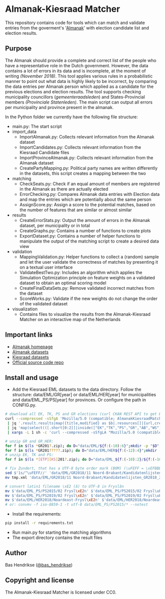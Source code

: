 # Almanak-Kiesraad Matcher

This repository contains code for tools which can match and validate entries from the goverment's '[Almanak](https://almanak.overheid.nl/)' with election candidate list and election results.

## Purpose
The Almanak should provide a complete and correct list of the people who have a representative role in the Dutch government. However, the data contains a lot of errors in its data and is incomplete, at the moment of writing _(November 2018)_.
This tool applies various rules in a probabilistic manner to point out what data is highly likely to be incorrect, by comparing the data entries per Almanak person which applied as a candidate for the previous elections and election results.
The tool supports checking municipality councillors (_gemeenteraadsleden_) and States-Provincial members _(Provinciale Statenleden)_.
The main script can output all errors per municipality and province present in the almanak.

In the Python folder we currently have the following file structure:
 - main.py: The start script
 - import_data
    - ImportAlmanak.py: Collects relevant information from the Almanak dataset
    - ImportCandidates.py: Collects relevant information from the Kiesraad Candidate files
    - ImportProvinceAlmanak.py: Collects relevant information from the Almanak dataset
    - CreatePartyMapping.py: Political party names are written differently in the datasets, this script creates a mapping between the two
 - matching
    - CheckSeats.py: Check if an equal amount of members are registered in the Almanak as there are actually elected
    - ErrorChecking.py: Compares Almanak data entries with Election data and map the entries which are potentially about the same person
    - AssignScore.py: Assign a score to the potential matches, based on the number of features that are similar or almost similar
 - results
    - CreateErrorStats.py: Output the amount of errors in the Almanak dataset, per municipality or in total
    - CreateGraphs.py: Contains a number of functions to create plots
    - ExportDataset.py: Contains a number of helper functions to manipulate the output of the matching script to create a desired data view 
 - validation
    - MappingValidation.py: Helper functions to collect a (random) sample and let the user validate the correctness of matches by presenting it on a textual user interface
    - ValidateBestTwo.py: Includes an algorithm which applies the Simulation Optimization principle on feature weights on a validated dataset to obtain an optimal scoring model
    - CreateFinalDataSets.py: Remove validated incorrect matches from the dataset
    - ScoreWorks.py: Validate if the new weights do not change the order of the validated dataset
 - visualization
    - Contains files to visualize the results from the Almanak-Kiesraad Matcher on an interactive map of the Netherlands
 
## Important links
 - [Almanak homepage](https://almanak.overheid.nl/)
 - [Almanak datasets](https://almanak.overheid.nl/archive/)
 - [Kiesraad datasets](https://data.overheid.nl/data/dataset?maintainer_facet=http://standaarden.overheid.nl/owms/terms/Kiesraad)
 - [Official source code repo](https://github.com/openstate/almanak-kiesraad-matcher/)

## Install and usage

 - Add the Kiesraad EML datasets to the data directory. Follow the structure: data/EML/GR[year] or data/EML/HER[year] for municipalities and data/EML_PS/PS[year] for provinces. Or configure the path in CONFIG.py.
<!-- API change/break? can no longer use res_format & maintainer as facets?
    curl -gsSf 'https://data.overheid.nl/data/api/3/action/package_search?q=EML&facet.field=[%22res_format%22,%22maintainer%22]&fq=res_format:%22ZIP%22+maintainer:%22http://standaarden.overheid.nl/owms/terms/Kiesraad%22&rows=100' --compressed \ -->
```bash
# download all EK, TK, PS and GR elections (curl CKAN REST API to get EML datasets, jq convert to usable JSON array, jq filter set, xargs curl download)
curl --compressed -sSfgA 'Mozilla/5.0 (compatible; AlmanakKiesraadMatcher/1.0; +https://github.com/openstate/almanak-kiesraad-matcher)' 'https://data.overheid.nl/data/api/3/action/package_search?q=EML+Kiesraad+ZIP&rows=100' \
 | jq '.result.results|map({title,modified} as $b|.resources[]|{url,created:.created[0:10],short:.url|split("/")[-1][:-4]|split("_")[-1]|ascii_upcase|(if startswith("EMLBESTANDEN") then .[12:] else . end)} + $b)|sort_by(.created)' \
 | jq 'map(select(([.short[0:2]]|inside(["EK","TK","PS","GR","AB","WS"])) and (.short[2:6]|tonumber) > 2012))[]|[.short,.url]|@tsv' -r \
 | xargs -L 1 sh -c 'curl --compressed -sSfgLA "Mozilla/5.0 (compatible; AlmanakKiesraadMatcher/1.0; +https://github.com/openstate/almanak-kiesraad-matcher)" -o "$0.zip" "$1"'

# unzip GR and GR_HER:
for f in $(ls *GR201?.zip); do D="data/EML/${f:(-10):6}";mkdir -p "$D";unzip "$f" '*/[Rr]esultaat*.eml.xml' '*/[Kk]andidatenlijsten*.eml.xml' '*/_*.txt' -d "$D"; done
for f in $(ls *GR201?????.zip); do D="data/EML/HER${f:(-12):4}";mkdir -p "$D";unzip "$f" '*/[Rr]esultaat*.eml.xml' '*/[Kk]andidatenlijsten*.eml.xml' '*/_*.txt' -d "$D"; done
# unzip EK, TK and PS:
for f in $(ls *[ETP][KS]201?.zip); do D="data/EML_${f:(-10):2}/${f:(-10):6}";mkdir -p "$D";unzip "$f" '*[Rr]esultaat*.eml.xml' '*[Kk]andidatenlijsten*.eml.xml' '*_*.txt' -d "$D"; done

# fix Zundert, that has a UTF-8 byte order mark (BOM) (\uFEFF = \xEFBBBF in UTF-8) but with latin1 \xE8 (è) inside :(
sed $'1s/^\uFEFF//' 'data/EML/GR2018/11 Noord-Brabant/Kandidatenlijsten_GR2018_Zundert.eml.xml' | iconv -f latin1 -t utf-8 > tmp.xml
mv tmp.xml 'data/EML/GR2018/11 Noord-Brabant/Kandidatenlijsten_GR2018_Zundert.eml.xml'

# convert latin1 filename \xE2 (â) to UTF-8 in Fryslân
mv $'data/EML_PS/PS2015/02 Frysl\xE2n' $'data/EML_PS/PS2015/02 Frysl\uE2n'
mv $'data/EML_PS/PS2019/02 Frysl\xE2n' $'data/EML_PS/PS2019/02 Frysl\uE2n'
mv $'data/EML/HER2018/Noardeast-Frysl\xE2n' $'data/EML/HER2018/Noardeast-Frysl\uE2n'
# or: convmv -f iso-8859-1 -t utf-8 data/EML_PS/PS2015/* --notest
```
 - Install the requirements:
```bash
pip install -r requirements.txt
```
 - Run main.py for starting the matching algorithms
 - The export directory contains the result files

## Author

Bas Hendrikse ([@bas_hendrikse](https://twitter.com/bas_hendrikse))

## Copyright and license

The Almanak-Kiesraad Matcher is licensed under CC0.
